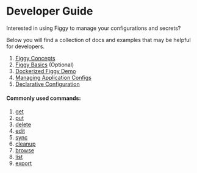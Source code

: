 # Developer Guide

Interested in using Figgy to manage your configurations and secrets?

Below you will find a collection of docs and examples that may be helpful for developers. 

1. [Figgy Concepts](/getting-started/concepts/)
1. [Figgy Basics](/getting-started/basics/) (Optional)
1. [Dockerized Figgy Demo](https://github.com/figtools/figgy.python-reference)
1. [Managing Application Configs](/user-guides/how-to/manage-application-configs/)
1. [Declarative Configuration](/advanced/declarative-configuration/)


#### Commonly used commands:
1. [get](/commands/config/get/)
1. [put](/commands/config/put/)
1. [delete](/commands/config/delete/)
1. [edit](/commands/config/edit/)
1. [sync](/commands/config/sync/)
1. [cleanup](/commands/config/cleanup/)
1. [browse](/commands/config/browse/)
1. [list](/commands/config/list/)
1. [export](/commands/iam/export/)